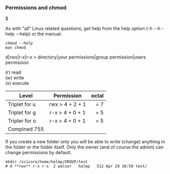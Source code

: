 ### Permissions and chmod
$

As with "all" Linux related questions, get help from the help option (-h --h -help --help) or the manual: 
```Linux
chmod --help
man chmod
```

d|rwx|r-x|r-x > directory|your permissions|group permission|users permission

(r) read<br>
(w) write<br>
(x) execute<br>

| Level         | Permission      | octal |
| ------------- |:---------------:| -----:|
| Triplet for u | rwx > 4 + 2 + 1 |  = 7  |
| Triplet for g | r-x > 4 + 0 + 1 |  = 5  |
| Tripler for o | r-x > 4 + 0 + 1 |  = 5  |
| Compined                           755  |



If you create a new folder only you will be able to write (change) anything in the folder or the folder itself. Only the owner (and of course the admin) can change permissions by default.

```Linux
mkdir /scicore/home/holmp/GROUP/test 
# d **rwx** r-x r-x  2 walser   holmp   512 Apr 29 10:50 test/
```
